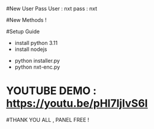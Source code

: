 #New User Pass 
User : nxt
pass : nxt

#New Methods !

#Setup Guide

- install python 3.11
- install nodejs
+ python installer.py
+ python nxt-enc.py

# YOUTUBE DEMO : https://youtu.be/pHl7IjlvS6I

#THANK YOU ALL , PANEL FREE !
